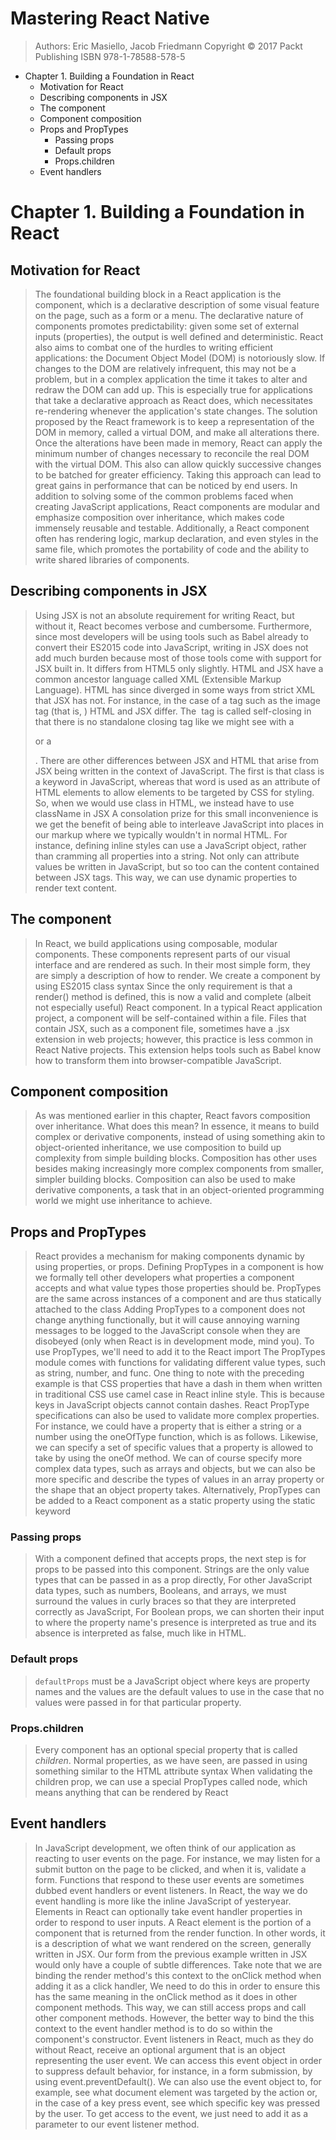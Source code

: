 # Mastering React Native
> Authors: Eric Masiello, Jacob Friedmann
> Copyright © 2017 Packt Publishing
> ISBN 978-1-78588-578-5

<!-- MarkdownTOC -->

- Chapter 1. Building a Foundation in React
    - Motivation for React
    - Describing components in JSX
    - The component
    - Component composition
    - Props and PropTypes
        - Passing props
        - Default props
        - Props.children
    - Event handlers

<!-- /MarkdownTOC -->

# Chapter 1. Building a Foundation in React
## Motivation for React
> The foundational building block in a React application is the component, which is a declarative description of some visual feature on the page, such as a form or a menu. The declarative nature of components promotes predictability: given some set of external inputs (properties), the output is well defined and deterministic.
> React also aims to combat one of the hurdles to writing efficient applications: the Document Object Model (DOM) is notoriously slow. If changes to the DOM are relatively infrequent, this may not be a problem, but in a complex application the time it takes to alter and redraw the DOM can add up. This is especially true for applications that take a declarative approach as React does, which necessitates re-rendering whenever the application's state changes.
> The solution proposed by the React framework is to keep a representation of the DOM in memory, called a virtual DOM, and make all alterations there. Once the alterations have been made in memory, React can apply the minimum number of changes necessary to reconcile the real DOM with the virtual DOM. This also can allow quickly successive changes to be batched for greater efficiency. Taking this approach can lead to great gains in performance that can be noticed by end users.
> In addition to solving some of the common problems faced when creating JavaScript applications, React components are modular and emphasize composition over inheritance, which makes code immensely reusable and testable. Additionally, a React component often has rendering logic, markup declaration, and even styles in the same file, which promotes the portability of code and the ability to write shared libraries of components.

## Describing components in JSX
> Using JSX is not an absolute requirement for writing React, but without it, React becomes verbose and cumbersome. Furthermore, since most developers will be using tools such as Babel already to convert their ES2015 code into JavaScript, writing in JSX does not add much burden because most of those tools come with support for JSX built in.
> It differs from HTML5 only slightly. HTML and JSX have a common ancestor language called XML (Extensible Markup Language). HTML has since diverged in some ways from strict XML that JSX has not. For instance, in the case of a tag such as the image tag (that is, <img>) HTML and JSX differ. The <img> tag is called self-closing in that there is no standalone closing tag like we might see with a <div> or a <p>.
> There are other differences between JSX and HTML that arise from JSX being written in the context of JavaScript. The first is that class is a keyword in JavaScript, whereas that word is used as an attribute of HTML elements to allow elements to be targeted by CSS for styling. So, when we would use class in HTML, we instead have to use className in JSX
> A consolation prize for this small inconvenience is we get the benefit of being able to interleave JavaScript into places in our markup where we typically wouldn't in normal HTML. For instance, defining inline styles can use a JavaScript object, rather than cramming all properties into a string.
> Not only can attribute values be written in JavaScript, but so too can the content contained between JSX tags. This way, we can use dynamic properties to render text content.

## The component
>In React, we build applications using composable, modular components. These components represent parts of our visual interface and are rendered as such. In their most simple form, they are simply a description of how to render. We create a component by using ES2015 class syntax
> Since the only requirement is that a render() method is defined, this is now a valid and complete (albeit not especially useful) React component.
> In a typical React application project, a component will be self-contained within a file. Files that contain JSX, such as a component file, sometimes have a .jsx extension in web projects; however, this practice is less common in React Native projects. This extension helps tools such as Babel know how to transform them into browser-compatible JavaScript.

## Component composition
> As was mentioned earlier in this chapter, React favors composition over inheritance. What does this mean? In essence, it means to build complex or derivative components, instead of using something akin to object-oriented inheritance, we use composition to build up complexity from simple building blocks.
> Composition has other uses besides making increasingly more complex components from smaller, simpler building blocks. Composition can also be used to make derivative components, a task that in an object-oriented programming world we might use inheritance to achieve.

## Props and PropTypes
> React provides a mechanism for making components dynamic by using properties, or props.
> Defining PropTypes in a component is how we formally tell other developers what properties a component accepts and what value types those properties should be. PropTypes are the same across instances of a component and are thus statically attached to the class
> Adding PropTypes to a component does not change anything functionally, but it will cause annoying warning messages to be logged to the JavaScript console when they are disobeyed (only when React is in development mode, mind you).
> To use PropTypes, we'll need to add it to the React import
> The PropTypes module comes with functions for validating different value types, such as string, number, and func.
> One thing to note with the preceding example is that CSS properties that have a dash in them when written in traditional CSS use camel case in React inline style. This is because keys in JavaScript objects cannot contain dashes.
> React PropType specifications can also be used to validate more complex properties. For instance, we could have a property that is either a string or a number using the oneOfType function, which is as follows.
> Likewise, we can specify a set of specific values that a property is allowed to take by using the oneOf method.
> We can of course specify more complex data types, such as arrays and objects, but we can also be more specific and describe the types of values in an array property or the shape that an object property takes.
> Alternatively, PropTypes can be added to a React component as a static property using the static keyword

### Passing props
> With a component defined that accepts props, the next step is for props to be passed into this component.
> Strings are the only value types that can be passed in as a prop directly, For other JavaScript data types, such as numbers, Booleans, and arrays, we must surround the values in curly braces so that they are interpreted correctly as JavaScript, For Boolean props, we can shorten their input to where the property name's presence is interpreted as true and its absence is interpreted as false, much like in HTML.

### Default props
> `defaultProps` must be a JavaScript object where keys are property names and the values are the default values to use in the case that no values were passed in for that particular property.

### Props.children
> Every component has an optional special property that is called *children*. Normal properties, as we have seen, are passed in using something similar to the HTML attribute syntax
> When validating the children prop, we can use a special PropTypes called node, which means anything that can be rendered by React

## Event handlers
> In JavaScript development, we often think of our application as reacting to user events on the page. For instance, we may listen for a submit button on the page to be clicked, and when it is, validate a form. Functions that respond to these user events are sometimes dubbed event handlers or event listeners.
> In React, the way we do event handling is more like the inline JavaScript of yesteryear. Elements in React can optionally take event handler properties in order to respond to user inputs. A React element is the portion of a component that is returned from the render function. In other words, it is a description of what we want rendered on the screen, generally written in JSX. Our form from the previous example written in JSX would only have a couple of subtle differences.
> Take note that we are binding the render method's this context to the onClick method when adding it as a click handler, We need to do this in order to ensure this has the same meaning in the onClick method as it does in other component methods. This way, we can still access props and call other component methods. However, the better way to bind the this context to the event handler method is to do so within the component's constructor.
> Event listeners in React, much as they do without React, receive an optional argument that is an object representing the user event. We can access this event object in order to suppress default behavior, for instance, in a form submission, by using event.preventDefault(). We can also use the event object to, for example, see what document element was targeted by the action or, in the case of a key press event, see which specific key was pressed by the user. To get access to the event, we just need to add it as a parameter to our event listener method.
